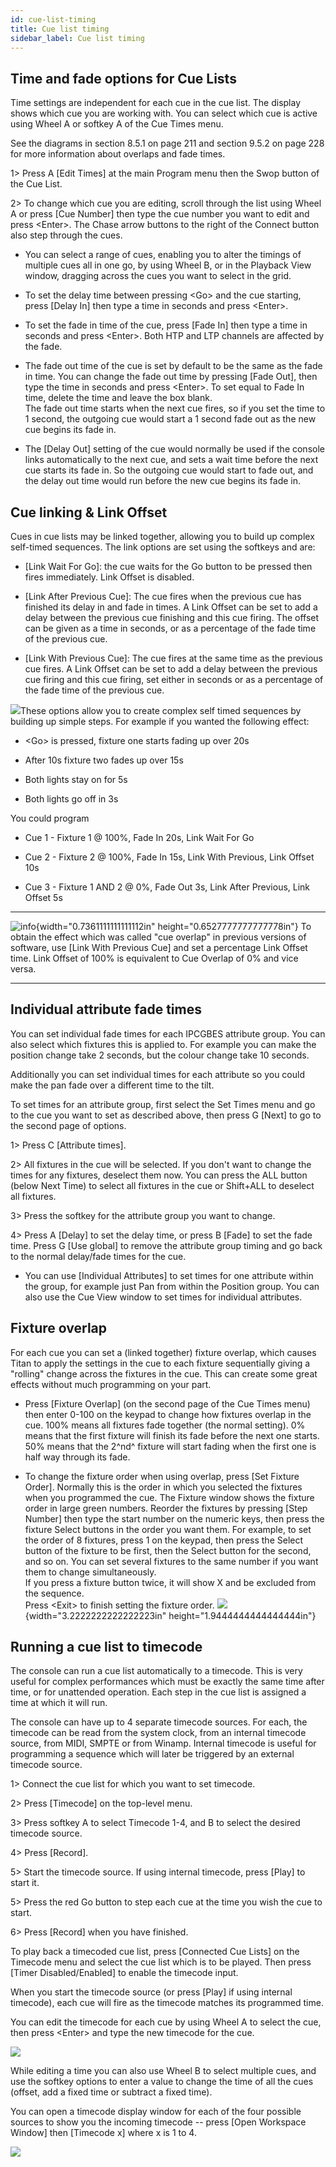 ```yaml
---
id: cue-list-timing 
title: Cue list timing
sidebar_label: Cue list timing
---
```


Time and fade options for Cue Lists
-----------------------------------

Time settings are independent for each cue in the cue list. The display
shows which cue you are working with. You can select which cue is active
using Wheel A or softkey A of the Cue Times menu.

See the diagrams in section 8.5.1 on page 211 and section 9.5.2 on page
228 for more information about overlaps and fade times.

1\> Press A \[Edit Times\] at the main Program menu then the Swop button
of the Cue List.

2\> To change which cue you are editing, scroll through the list using
Wheel A or press \[Cue Number\] then type the cue number you want to
edit and press \<Enter\>. The Chase arrow buttons to the right of the
Connect button also step through the cues.

-   You can select a range of cues, enabling you to alter the timings of
    multiple cues all in one go, by using Wheel B, or in the Playback
    View window, dragging across the cues you want to select in the
    grid.

-   To set the delay time between pressing \<Go\> and the cue starting,
    press \[Delay In\] then type a time in seconds and press \<Enter\>.

-   To set the fade in time of the cue, press \[Fade In\] then type a
    time in seconds and press \<Enter\>. Both HTP and LTP channels are
    affected by the fade.

-   The fade out time of the cue is set by default to be the same as the
    fade in time. You can change the fade out time by pressing \[Fade
    Out\], then type the time in seconds and press \<Enter\>. To set
    equal to Fade In time, delete the time and leave the box blank.\
    The fade out time starts when the next cue fires, so if you set the
    time to 1 second, the outgoing cue would start a 1 second fade out
    as the new cue begins its fade in.

-   The \[Delay Out\] setting of the cue would normally be used if the
    console links automatically to the next cue, and sets a wait time
    before the next cue starts its fade in. So the outgoing cue would
    start to fade out, and the delay out time would run before the new
    cue begins its fade in.

Cue linking & Link Offset
-------------------------

Cues in cue lists may be linked together, allowing you to build up
complex self-timed sequences. The link options are set using the
softkeys and are:

-   \[Link Wait For Go\]: the cue waits for the Go button to be pressed
    then fires immediately. Link Offset is disabled.

-   \[Link After Previous Cue\]: The cue fires when the previous cue has
    finished its delay in and fade in times. A Link Offset can be set to
    add a delay between the previous cue finishing and this cue firing.
    The offset can be given as a time in seconds, or as a percentage of
    the fade time of the previous cue.

-   \[Link With Previous Cue\]: The cue fires at the same time as the
    previous cue fires. A Link Offset can be set to add a delay between
    the previous cue firing and this cue firing, set either in seconds
    or as a percentage of the fade time of the previous cue.

![](/docs/images/image262.png)These options allow you to create complex
self timed sequences by building up simple steps. For example if you
wanted the following effect:

-   \<Go\> is pressed, fixture one starts fading up over 20s

-   After 10s fixture two fades up over 15s

-   Both lights stay on for 5s

-   Both lights go off in 3s

You could program

-   Cue 1 - Fixture 1 @ 100%, Fade In 20s, Link Wait For Go

-   Cue 2 - Fixture 2 @ 100%, Fade In 15s, Link With Previous, Link
    Offset 10s

-   Cue 3 - Fixture 1 AND 2 @ 0%, Fade Out 3s, Link After Previous, Link
    Offset 5s

  --------------------------------------------------------------------------------------------- ------------------------------------------------------------------------------------------------------------------------------------------------------------------------------------------------------------------------------------
  ![info](/docs/images/image6.png){width="0.7361111111111112in" height="0.6527777777777778in"}   To obtain the effect which was called "cue overlap" in previous versions of software, use \[Link With Previous Cue\] and set a percentage Link Offset time. Link Offset of 100% is equivalent to Cue Overlap of 0% and vice versa.
  --------------------------------------------------------------------------------------------- ------------------------------------------------------------------------------------------------------------------------------------------------------------------------------------------------------------------------------------

Individual attribute fade times
-------------------------------

You can set individual fade times for each IPCGBES attribute group. You
can also select which fixtures this is applied to. For example you can
make the position change take 2 seconds, but the colour change take 10
seconds.

Additionally you can set individual times for each attribute so you
could make the pan fade over a different time to the tilt.

To set times for an attribute group, first select the Set Times menu and
go to the cue you want to set as described above, then press G \[Next\]
to go to the second page of options.

1\> Press C \[Attribute times\].

2\> All fixtures in the cue will be selected. If you don't want to
change the times for any fixtures, deselect them now. You can press the
ALL button (below Next Time) to select all fixtures in the cue or
Shift+ALL to deselect all fixtures.

3\> Press the softkey for the attribute group you want to change.

4\> Press A \[Delay\] to set the delay time, or press B \[Fade\] to set
the fade time. Press G \[Use global\] to remove the attribute group
timing and go back to the normal delay/fade times for the cue.

-   You can use \[Individual Attributes\] to set times for one attribute
    within the group, for example just Pan from within the Position
    group. You can also use the Cue View window to set times for
    individual attributes.

Fixture overlap
---------------

For each cue you can set a (linked together) fixture overlap, which
causes Titan to apply the settings in the cue to each fixture
sequentially giving a "rolling" change across the fixtures in the cue.
This can create some great effects without much programming on your
part.

-   Press \[Fixture Overlap\] (on the second page of the Cue Times menu)
    then enter 0-100 on the keypad to change how fixtures overlap in the
    cue. 100% means all fixtures fade together (the normal setting). 0%
    means that the first fixture will finish its fade before the next
    one starts. 50% means that the 2^nd^ fixture will start fading when
    the first one is half way through its fade.

-   To change the fixture order when using overlap, press \[Set Fixture
    Order\]. Normally this is the order in which you selected the
    fixtures when you programmed the cue. The Fixture window shows the
    fixture order in large green numbers. Reorder the fixtures by
    pressing \[Step Number\] then type the start number on the numeric
    keys, then press the fixture Select buttons in the order you want
    them. For example, to set the order of 8 fixtures, press 1 on the
    keypad, then press the Select button of the fixture to be first,
    then the Select button for the second, and so on. You can set
    several fixtures to the same number if you want them to change
    simultaneously.\
    If you press a fixture button twice, it will show X and be excluded
    from the sequence.\
    Press \<Exit\> to finish setting the fixture order.
    ![](/docs/images/image241.png){width="3.2222222222222223in"
    height="1.9444444444444444in"}

Running a cue list to timecode
------------------------------

The console can run a cue list automatically to a timecode. This is very
useful for complex performances which must be exactly the same time
after time, or for unattended operation. Each step in the cue list is
assigned a time at which it will run.

The console can have up to 4 separate timecode sources. For each, the
timecode can be read from the system clock, from an internal timecode
source, from MIDI, SMPTE or from Winamp. Internal timecode is useful for
programming a sequence which will later be triggered by an external
timecode source.

1\> Connect the cue list for which you want to set timecode.

2\> Press \[Timecode\] on the top-level menu.

3\> Press softkey A to select Timecode 1-4, and B to select the desired
timecode source.

4\> Press \[Record\].

5\> Start the timecode source. If using internal timecode, press
\[Play\] to start it.

5\> Press the red Go button to step each cue at the time you wish the
cue to start.

6\> Press \[Record\] when you have finished.

To play back a timecoded cue list, press \[Connected Cue Lists\] on the
Timecode menu and select the cue list which is to be played. Then press
\[Timer Disabled/Enabled\] to enable the timecode input.

When you start the timecode source (or press \[Play\] if using internal
timecode), each cue will fire as the timecode matches its programmed
time.

You can edit the timecode for each cue by using Wheel A to select the
cue, then press \<Enter\> and type the new timecode for the cue.

![](/docs/images/image263.png)

While editing a time you can also use Wheel B to select multiple cues,
and use the softkey options to enter a value to change the time of all
the cues (offset, add a fixed time or subtract a fixed time).

You can open a timecode display window for each of the four possible
sources to show you the incoming timecode -- press \[Open Workspace
Window\] then \[Timecode x\] where x is 1 to 4.

![](/docs/images/image264.png)


